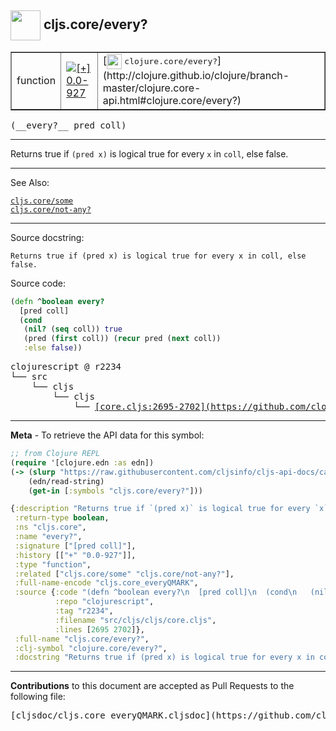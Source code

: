 ## <img width="48px" valign="middle" src="http://i.imgur.com/Hi20huC.png"> cljs.core/every?

 <table border="1">
<tr>

<td>function</td>
<td><a href="https://github.com/cljsinfo/cljs-api-docs/tree/0.0-927"><img valign="middle" alt="[+] 0.0-927" src="https://img.shields.io/badge/+-0.0--927-lightgrey.svg"></a> </td>
<td>
[<img height="24px" valign="middle" src="http://i.imgur.com/1GjPKvB.png"> <samp>clojure.core/every?</samp>](http://clojure.github.io/clojure/branch-master/clojure.core-api.html#clojure.core/every?)
</td>
</tr>
</table>

 <samp>
(__every?__ pred coll)<br>
</samp>

---

Returns true if `(pred x)` is logical true for every `x` in `coll`, else false.

---


See Also:

[`cljs.core/some`](cljs.core_some.md)<br>
[`cljs.core/not-any?`](cljs.core_not-anyQMARK.md)<br>

---

Source docstring:

```
Returns true if (pred x) is logical true for every x in coll, else
false.
```

Source code:

```clj
(defn ^boolean every?
  [pred coll]
  (cond
   (nil? (seq coll)) true
   (pred (first coll)) (recur pred (next coll))
   :else false))
```

 <pre>
clojurescript @ r2234
└── src
    └── cljs
        └── cljs
            └── <ins>[core.cljs:2695-2702](https://github.com/clojure/clojurescript/blob/r2234/src/cljs/cljs/core.cljs#L2695-L2702)</ins>
</pre>


---

__Meta__ - To retrieve the API data for this symbol:

```clj
;; from Clojure REPL
(require '[clojure.edn :as edn])
(-> (slurp "https://raw.githubusercontent.com/cljsinfo/cljs-api-docs/catalog/cljs-api.edn")
    (edn/read-string)
    (get-in [:symbols "cljs.core/every?"]))
```

```clj
{:description "Returns true if `(pred x)` is logical true for every `x` in `coll`, else false.",
 :return-type boolean,
 :ns "cljs.core",
 :name "every?",
 :signature ["[pred coll]"],
 :history [["+" "0.0-927"]],
 :type "function",
 :related ["cljs.core/some" "cljs.core/not-any?"],
 :full-name-encode "cljs.core_everyQMARK",
 :source {:code "(defn ^boolean every?\n  [pred coll]\n  (cond\n   (nil? (seq coll)) true\n   (pred (first coll)) (recur pred (next coll))\n   :else false))",
          :repo "clojurescript",
          :tag "r2234",
          :filename "src/cljs/cljs/core.cljs",
          :lines [2695 2702]},
 :full-name "cljs.core/every?",
 :clj-symbol "clojure.core/every?",
 :docstring "Returns true if (pred x) is logical true for every x in coll, else\nfalse."}

```

---

__Contributions__ to this document are accepted as Pull Requests to the following file:

 <pre>
[cljsdoc/cljs.core_everyQMARK.cljsdoc](https://github.com/cljsinfo/cljs-api-docs/blob/master/cljsdoc/cljs.core_everyQMARK.cljsdoc)
</pre>

